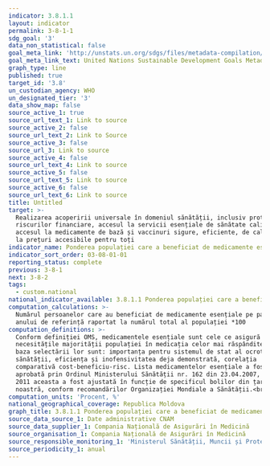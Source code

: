 ```yaml
---
indicator: 3.8.1.1
layout: indicator
permalink: 3-8-1-1
sdg_goal: '3'
data_non_statistical: false
goal_meta_link: 'http://unstats.un.org/sdgs/files/metadata-compilation/Metadata-Goal-3.pdf'
goal_meta_link_text: United Nations Sustainable Development Goals Metadata (pdf 865kB)
graph_type: line
published: true
target_id: '3.8'
un_custodian_agency: WHO
un_designated_tier: '3'
data_show_map: false
source_active_1: true
source_url_text_1: Link to source
source_active_2: false
source_url_text_2: Link to Source
source_active_3: false
source_url_3: Link to source
source_active_4: false
source_url_text_4: Link to source
source_active_5: false
source_url_text_5: Link to source
source_active_6: false
source_url_text_6: Link to source
title: Untitled
target: >-
  Realizarea acoperirii universale în domeniul sănătății, inclusiv protecția
  riscurilor financiare, accesul la servicii esențiale de sănătate calitative și
  accesul la medicamente de bază și vaccinuri sigure, eficiente, de calitate și
  la prețuri accesibile pentru toți
indicator_name: Ponderea populației care a beneficiat de medicamente esențiale
indicator_sort_order: 03-08-01-01
reporting_status: complete
previous: 3-8-1
next: 3-8-2
tags:
  - custom.national
national_indicator_available: 3.8.1.1 Ponderea populației care a beneficiat de medicamente esențiale
computation_calculations: >-
  Numărul persoanelor care au beneficiat de medicamente esențiale pe parcursul
  anului de referință raportat la numărul total al populației *100
computation_definitions: >-
  Conform definiției OMS, medicamentele esențiale sunt cele ce asigură
  necesitățile majorității populației în medicația celor mai răspândite boli. La
  baza selectării lor sunt: importanța pentru sistemul de stat al ocrotirii
  sănătății, eficiența și inofensivitatea deja demonstrată, corelația
  comparativă cost-beneficiu-risc. Lista medicamentelor esențiale a fost
  aprobată prin Ordinul Ministerului Sănătății nr. 162 din 23.04.2007, în anul
  2011 aceasta a fost ajustată în funcție de specificul bolilor din țara
  noastră, conform recomandărilor Organizației Mondiale a Sănătății.<br>
computation_units: 'Procent, %'
national_geographical_coverage: Republica Moldova
graph_title: 3.8.1.1 Ponderea populației care a beneficiat de medicamente esențiale
source_data_source_1: Date administrative CNAM
source_data_supplier_1: Compania Națională de Asigurări în Medicină
source_organisation_1: Compania Națională de Asigurări în Medicină
source_responsible_monitoring_1: 'Ministerul Sănătății, Muncii și Protecției Sociale'
source_periodicity_1: anual
---
```

